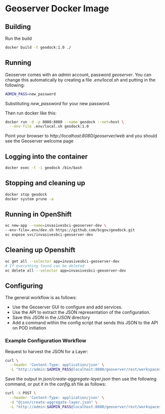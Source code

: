 # Geoserver Docker Image

## Building 
Run the build
```bash
docker build -t geodock:1.0 ./
```

## Running
Geoserver comes with an *admin* account, password *geoserver*. You can change this automatically by creating a file *.env/local.sh* and putting in the following:
```bash
ADMIN_PASS=new_password
```
Substituting *new_password* for your new password.

Then run docker like this:
```bash
docker run -d -p 8080:8080 --name geodock --net=host \
  --env-file .env/local.sh geodock:1.0
```
Point your browser to *http://localhost:8080/geoserver/web* and you should see the Geoserver welcome page

## Logging into the container
```bash
docker exec -t -i geodock /bin/bash
```

## Stopping and cleaning up
```bash
docker stop geodock
docker system prune -a
```

## Running in OpenShift
```bash
oc new-app --name=invasivesbci-geoserver-dev \
--env-file=.env/dev.sh https://github.com/bcgov/geodock.git
oc expose svc/invasivesbci-geoserver-dev
```

## Cleaning up Openshift
```bash
oc get all --selector app=invasivesbci-geoserver-dev
# If everything found can be deleted
oc delete all --selector app=invasivesbci-geoserver-dev
```

## Configuring
The general workflow is as follows:
- Use the Geoserver GUI to configure and add services. 
- Use the API to extract the JSON representation of the configuration. 
- Save this JSON in the _/JSON_ directory
- Add a command within the config script that sends this JSON to the API on POD initiation

### Example Configuration Workflow
Request to harvest the JSON for a Layer:
```bash
curl \
  --header 'Content-Type: application/json' \
  -L "http://admin:$ADMIN_PASS@localhost:8080/geoserver/rest/workspaces/invasives/datastores/Invasives/featuretypes/aggregate_tenures.json"
```

Save the output in _json/create-aggregate-layer.json_ then use the following command, or put it in the _config.sh_ file as follows:
```bash
curl -X POST \
  --header 'Content-Type: application/json' \
  -d "@json/create-aggregate-layer.json" \
  -L "http://admin:$ADMIN_PASS@localhost:8080/geoserver/rest/workspaces/invasives/datastores/Invasives/featuretypes/"
```
